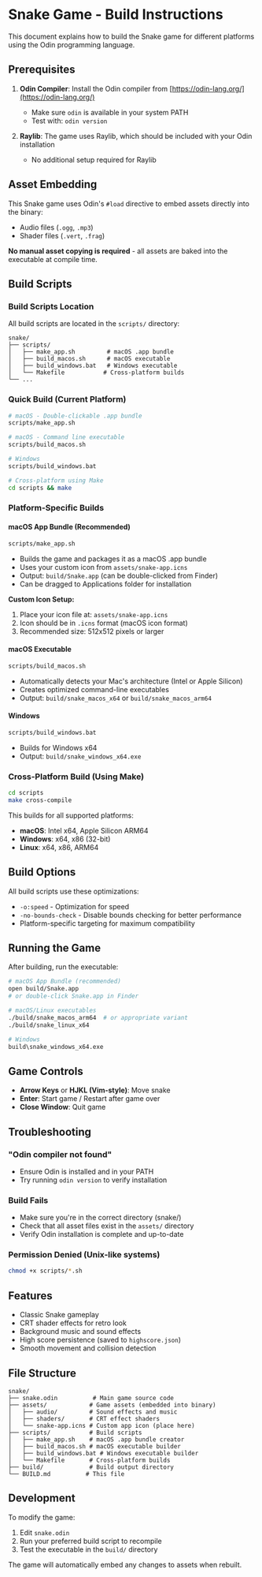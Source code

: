# Snake Game - Build Instructions

This document explains how to build the Snake game for different platforms using the Odin programming language.

## Prerequisites

1. **Odin Compiler**: Install the Odin compiler from [https://odin-lang.org/](https://odin-lang.org/)
   - Make sure `odin` is available in your system PATH
   - Test with: `odin version`

2. **Raylib**: The game uses Raylib, which should be included with your Odin installation
   - No additional setup required for Raylib

## Asset Embedding

This Snake game uses Odin's `#load` directive to embed assets directly into the binary:
- Audio files (`.ogg`, `.mp3`)
- Shader files (`.vert`, `.frag`)

**No manual asset copying is required** - all assets are baked into the executable at compile time.

## Build Scripts

### Build Scripts Location

All build scripts are located in the `scripts/` directory:

```
snake/
├── scripts/
│   ├── make_app.sh         # macOS .app bundle
│   ├── build_macos.sh      # macOS executable
│   ├── build_windows.bat   # Windows executable
│   └── Makefile           # Cross-platform builds
└── ...
```

### Quick Build (Current Platform)

```bash
# macOS - Double-clickable .app bundle
scripts/make_app.sh

# macOS - Command line executable
scripts/build_macos.sh

# Windows
scripts/build_windows.bat

# Cross-platform using Make
cd scripts && make
```

### Platform-Specific Builds

#### macOS App Bundle (Recommended)
```bash
scripts/make_app.sh
```
- Builds the game and packages it as a macOS .app bundle
- Uses your custom icon from `assets/snake-app.icns`
- Output: `build/Snake.app` (can be double-clicked from Finder)
- Can be dragged to Applications folder for installation

**Custom Icon Setup:**
1. Place your icon file at: `assets/snake-app.icns`
2. Icon should be in `.icns` format (macOS icon format)
3. Recommended size: 512x512 pixels or larger

#### macOS Executable
```bash
scripts/build_macos.sh
```
- Automatically detects your Mac's architecture (Intel or Apple Silicon)
- Creates optimized command-line executables
- Output: `build/snake_macos_x64` or `build/snake_macos_arm64`

#### Windows
```cmd
scripts/build_windows.bat
```
- Builds for Windows x64
- Output: `build/snake_windows_x64.exe`

### Cross-Platform Build (Using Make)

```bash
cd scripts
make cross-compile
```

This builds for all supported platforms:
- **macOS**: Intel x64, Apple Silicon ARM64
- **Windows**: x64, x86 (32-bit)
- **Linux**: x64, x86, ARM64

## Build Options

All build scripts use these optimizations:
- `-o:speed` - Optimization for speed
- `-no-bounds-check` - Disable bounds checking for better performance
- Platform-specific targeting for maximum compatibility

## Running the Game

After building, run the executable:

```bash
# macOS App Bundle (recommended)
open build/Snake.app
# or double-click Snake.app in Finder

# macOS/Linux executables
./build/snake_macos_arm64  # or appropriate variant
./build/snake_linux_x64

# Windows
build\snake_windows_x64.exe
```

## Game Controls

- **Arrow Keys** or **HJKL (Vim-style)**: Move snake
- **Enter**: Start game / Restart after game over
- **Close Window**: Quit game

## Troubleshooting

### "Odin compiler not found"
- Ensure Odin is installed and in your PATH
- Try running `odin version` to verify installation

### Build Fails
- Make sure you're in the correct directory (snake/)
- Check that all asset files exist in the `assets/` directory
- Verify Odin installation is complete and up-to-date

### Permission Denied (Unix-like systems)
```bash
chmod +x scripts/*.sh
```

## Features

- Classic Snake gameplay
- CRT shader effects for retro look
- Background music and sound effects
- High score persistence (saved to `highscore.json`)
- Smooth movement and collision detection

## File Structure
```
snake/
├── snake.odin          # Main game source code
├── assets/            # Game assets (embedded into binary)
│   ├── audio/         # Sound effects and music
│   ├── shaders/       # CRT effect shaders
│   └── snake-app.icns # Custom app icon (place here)
├── scripts/           # Build scripts
│   ├── make_app.sh    # macOS .app bundle creator
│   ├── build_macos.sh # macOS executable builder
│   ├── build_windows.bat # Windows executable builder
│   └── Makefile       # Cross-platform builds
├── build/             # Build output directory
└── BUILD.md          # This file
```

## Development

To modify the game:
1. Edit `snake.odin`
2. Run your preferred build script to recompile
3. Test the executable in the `build/` directory

The game will automatically embed any changes to assets when rebuilt.